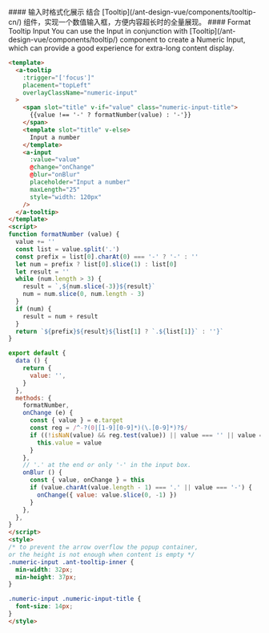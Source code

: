 
<cn>
#### 输入时格式化展示
结合 [Tooltip](/ant-design-vue/components/tooltip-cn/) 组件，实现一个数值输入框，方便内容超长时的全量展现。
</cn>

<us>
#### Format Tooltip Input
You can use the Input in conjunction with [Tooltip](/ant-design-vue/components/tooltip/) component to create a Numeric Input, which can provide a good experience for extra-long content display.
</us>

```html
<template>
  <a-tooltip
    :trigger="['focus']"
    placement="topLeft"
    overlayClassName="numeric-input"
  >
    <span slot="title" v-if="value" class="numeric-input-title">
      {{value !== '-' ? formatNumber(value) : '-'}}
    </span>
    <template slot="title" v-else>
      Input a number
    </template>
    <a-input
      :value="value"
      @change="onChange"
      @blur="onBlur"
      placeholder="Input a number"
      maxLength="25"
      style="width: 120px"
    />
  </a-tooltip>
</template>
<script>
function formatNumber (value) {
  value += ''
  const list = value.split('.')
  const prefix = list[0].charAt(0) === '-' ? '-' : ''
  let num = prefix ? list[0].slice(1) : list[0]
  let result = ''
  while (num.length > 3) {
    result = `,${num.slice(-3)}${result}`
    num = num.slice(0, num.length - 3)
  }
  if (num) {
    result = num + result
  }
  return `${prefix}${result}${list[1] ? `.${list[1]}` : ''}`
}

export default {
  data () {
    return {
      value: '',
    }
  },
  methods: {
    formatNumber,
    onChange (e) {
      const { value } = e.target
      const reg = /^-?(0|[1-9][0-9]*)(\.[0-9]*)?$/
      if ((!isNaN(value) && reg.test(value)) || value === '' || value === '-') {
        this.value = value
      }
    },
    // '.' at the end or only '-' in the input box.
    onBlur () {
      const { value, onChange } = this
      if (value.charAt(value.length - 1) === '.' || value === '-') {
        onChange({ value: value.slice(0, -1) })
      }
    },
  },
}
</script>
<style>
/* to prevent the arrow overflow the popup container,
or the height is not enough when content is empty */
.numeric-input .ant-tooltip-inner {
  min-width: 32px;
  min-height: 37px;
}

.numeric-input .numeric-input-title {
  font-size: 14px;
}
</style>
```

